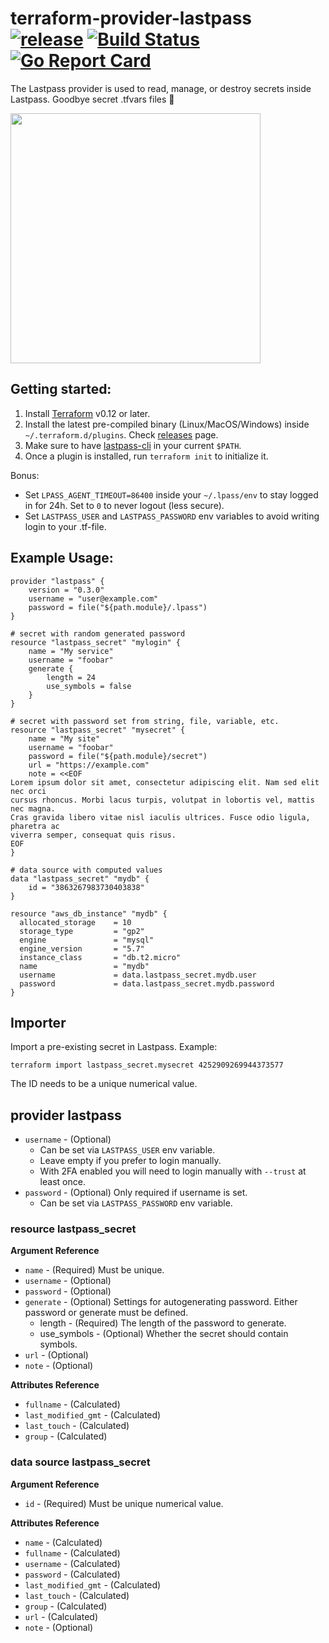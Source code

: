 # terraform-provider-lastpass [![release](https://img.shields.io/github/release/nrkno/terraform-provider-lastpass.svg?style=flat-square)](https://github.com/nrkno/terraform-provider-lastpass/releases/latest) [![Build Status](https://travis-ci.com/nrkno/terraform-provider-lastpass.svg?branch=master)](https://travis-ci.com/nrkno/terraform-provider-lastpass) [![Go Report Card](https://goreportcard.com/badge/github.com/nrkno/terraform-provider-lastpass)](https://goreportcard.com/report/github.com/nrkno/terraform-provider-lastpass)

The Lastpass provider is used to read, manage, or destroy secrets inside Lastpass. Goodbye secret .tfvars files 👋

<img src="https://cdn.rawgit.com/hashicorp/terraform-website/master/content/source/assets/images/logo-hashicorp.svg" width="400px">

## Getting started:

1. Install [Terraform](https://www.terraform.io/downloads.html) v0.12 or later.
1. Install the latest pre-compiled binary (Linux/MacOS/Windows) inside `~/.terraform.d/plugins`. Check [releases](https://github.com/nrkno/terraform-provider-lastpass/releases) page.
2. Make sure to have [lastpass-cli](https://github.com/lastpass/lastpass-cli) in your current `$PATH`. 
3. Once a plugin is installed, run `terraform init` to initialize it.

Bonus: 

- Set `LPASS_AGENT_TIMEOUT=86400` inside your `~/.lpass/env` to stay logged in for 24h. Set to `0` to never logout (less secure).
- Set `LASTPASS_USER` and `LASTPASS_PASSWORD` env variables to avoid writing login to your .tf-file.


## Example Usage:

```hcl
provider "lastpass" {
    version = "0.3.0"
    username = "user@example.com"
    password = file("${path.module}/.lpass")
} 

# secret with random generated password
resource "lastpass_secret" "mylogin" {
    name = "My service"
    username = "foobar"
    generate {
        length = 24
        use_symbols = false
    }
}

# secret with password set from string, file, variable, etc.
resource "lastpass_secret" "mysecret" {
    name = "My site"
    username = "foobar"
    password = file("${path.module}/secret")
    url = "https://example.com"
    note = <<EOF
Lorem ipsum dolor sit amet, consectetur adipiscing elit. Nam sed elit nec orci
cursus rhoncus. Morbi lacus turpis, volutpat in lobortis vel, mattis nec magna.
Cras gravida libero vitae nisl iaculis ultrices. Fusce odio ligula, pharetra ac
viverra semper, consequat quis risus.
EOF
}

# data source with computed values
data "lastpass_secret" "mydb" {
    id = "3863267983730403838"
}

resource "aws_db_instance" "mydb" {
  allocated_storage    = 10
  storage_type         = "gp2"
  engine               = "mysql"
  engine_version       = "5.7"
  instance_class       = "db.t2.micro"
  name                 = "mydb"
  username             = data.lastpass_secret.mydb.user
  password             = data.lastpass_secret.mydb.password
}

```

## Importer

Import a pre-existing secret in Lastpass. Example:

```
terraform import lastpass_secret.mysecret 4252909269944373577
```

The ID needs to be a unique numerical value.

## provider lastpass

* `username` - (Optional) 
  * Can be set via `LASTPASS_USER` env variable.
  * Leave empty if you prefer to login manually.
  * With 2FA enabled you will need to login manually with `--trust` at least once.
* `password` - (Optional) Only required if username is set.
  * Can be set via `LASTPASS_PASSWORD` env variable.


### resource lastpass_secret

**Argument Reference**

* `name` - (Required) Must be unique.
* `username` - (Optional) 
* `password` - (Optional) 
* `generate` - (Optional) Settings for autogenerating password. Either password or generate must be defined.
  * length - (Required) The length of the password to generate.
  * use_symbols - (Optional) Whether the secret should contain symbols.
* `url` - (Optional) 
* `note` - (Optional)

**Attributes Reference**

* `fullname` - (Calculated) 
* `last_modified_gmt` - (Calculated) 
* `last_touch` - (Calculated) 
* `group` - (Calculated) 


### data source lastpass_secret

**Argument Reference**

* `id` - (Required) Must be unique numerical value.

**Attributes Reference**

* `name` - (Calculated) 
* `fullname` - (Calculated) 
* `username` - (Calculated) 
* `password` - (Calculated) 
* `last_modified_gmt` - (Calculated) 
* `last_touch` - (Calculated) 
* `group` - (Calculated) 
* `url` - (Calculated) 
* `note` - (Optional)